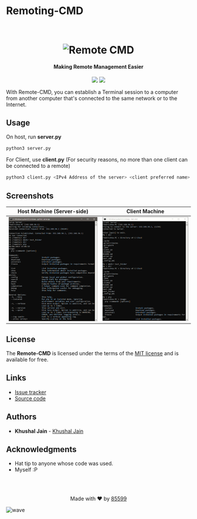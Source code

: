 # Remoting-CMD

<h1 align="center">
  <br>
  <img src="http://cdn.thekrishna.in/img/common/remote.png" alt="Remote CMD" width="500">
  <br>
</h1>

<h4 align="center">Making Remote Management Easier</h4>

<p align="center">
  <a href="#"><img src="https://img.shields.io/badge/Lang-Python3-lightgrey.svg"></a>
  <a href="/LICENSE.md"><img src="https://img.shields.io/github/license/bearlike/Remote-CMD.svg?color=blue"></a>
</p>


With Remote-CMD, you can establish a Terminal session to a computer from another computer that's connected to the same network or to the Internet.

## Usage
On host, run **server.py**

```bash
python3 server.py
```

For Client, use **client.py** (For security reasons, no more than one client can be connected to a remote)

```bash
python3 client.py <IPv4 Address of the server> <client preferred name>

```

## Screenshots

| Host Machine (Server-side)   | Client Machine |
| ------------- | ----------- |
| <img src="docs/server_test_run.PNG"> | <img src="docs/client_test_run.PNG"> |


## License
The **Remote-CMD** is licensed under the terms of the [MIT license](LICENSE) and is available for free.

## Links
-   [Issue tracker](https://github.com/85599/Remoting-CMD/issues)
-   [Source code](https://github.com/85599/Remoting-CMD)

## Authors
* **Khushal Jain** - [Khushal Jain](https://github.com/85599/)


## Acknowledgments
* Hat tip to anyone whose code was used.
* Myself :P

<br><br>
<p align="center">
  Made with ❤️ by <a href="https://github.com/85599">85599</a>
</p>

![wave](http://cdn.thekrishna.in/img/common/border.png)
